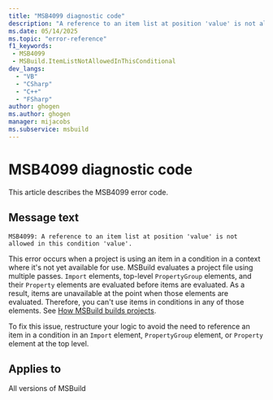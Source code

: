```yaml
---
title: "MSB4099 diagnostic code"
description: "A reference to an item list at position 'value' is not allowed in this condition 'value'."
ms.date: 05/14/2025
ms.topic: "error-reference"
f1_keywords:
 - MSB4099
 - MSBuild.ItemListNotAllowedInThisConditional
dev_langs:
  - "VB"
  - "CSharp"
  - "C++"
  - "FSharp"
author: ghogen
ms.author: ghogen
manager: mijacobs
ms.subservice: msbuild
---
```


# MSB4099 diagnostic code

<!-- :::ErrorDefinitionDescription::: -->
<!-- :::editable-content name="introDescription"::: -->
This article describes the MSB4099 error code.
<!-- :::editable-content-end::: -->

## Message text

`MSB4099: A reference to an item list at position 'value' is not allowed in this condition 'value'.`

<!-- :::editable-content name="postOutputDescription"::: -->
<!--
{StrBegin="MSB4099: "}
-->
This error occurs when a project is using an item in a condition in a context where it's not yet available for use. MSBuild evaluates a project file using multiple passes. `Import` elements, top-level `PropertyGroup` elements, and their `Property` elements are evaluated before items are evaluated. As a result, items are unavailable at the point when those elements are evaluated. Therefore, you can't use items in conditions in any of those elements. See [How MSBuild builds projects](../build-process-overview.md#evaluation-phase).

To fix this issue, restructure your logic to avoid the need to reference an item in a condition in an `Import` element, `PropertyGroup` element, or `Property` element at the top level.
<!-- :::editable-content-end::: -->
<!-- :::ErrorDefinitionDescription-end::: -->

## Applies to

All versions of MSBuild
